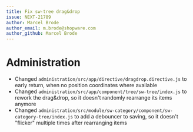 ```yaml
---
title: Fix sw-tree drag&drop
issue: NEXT-21789
author: Marcel Brode
author_email: m.brode@shopware.com
author_github: Marcel Brode
---
```

# Administration
* Changed `administration/src/app/directive/dragdrop.directive.js` to early return, when no position coordinates where available
* Changed `administration/src/app/component/tree/sw-tree/index.js` to rework the drag&drop, so it doesn't randomly rearrange its items anymore
* Changed `administration/src/module/sw-category/component/sw-category-tree/index.js` to add a debouncer to saving, so it doesn't "flicker" multiple times after rearranging items
